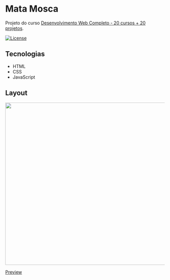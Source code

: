 # Mata Mosca

Projeto do curso [Desenvolvimento Web Completo - 20 cursos + 20 projetos](https://www.udemy.com/course/web-completo/).

[![License](https://img.shields.io/npm/l/react)](https://github.com/rockyracum/html-mata-mosca/blob/main/LICENSE) 

## Tecnologias

- HTML
- CSS
- JavaScript

## Layout

<img src="https://i.ibb.co/M1XCQ15/html-mata-mosca.png" width="512" />

[Preview](https://rockyracum-mata-mosca.vercel.app/)
